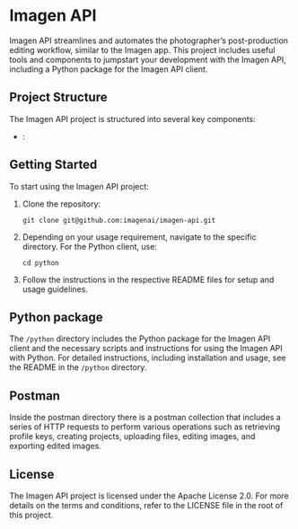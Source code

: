 # Imagen API

Imagen API streamlines and automates the photographer’s post-production editing workflow, similar to the Imagen app. This project includes useful tools and components to jumpstart your development with the Imagen API, including a Python package for the Imagen API client.

## Project Structure

The Imagen API project is structured into several key components:

- : 

## Getting Started

To start using the Imagen API project:

1. Clone the repository:
   ```
   git clone git@github.com:imagenai/imagen-api.git
   ```
2. Depending on your usage requirement, navigate to the specific directory. For the Python client, use:
   ```
   cd python
   ```
3. Follow the instructions in the respective README files for setup and usage guidelines.

## Python package

The `/python` directory includes the Python package for the Imagen API client and the necessary scripts
and instructions for using the Imagen API with Python. For detailed instructions, including installation
and usage, see the README in the `/python` directory.

## Postman

Inside the postman directory there is a postman collection that includes a series of HTTP requests to perform various
operations such as retrieving profile keys, creating projects, uploading files, editing images, and exporting edited
images.

## License

The Imagen API project is licensed under the Apache License 2.0. For more details on the terms and conditions, refer to
the LICENSE file in the root of this project.
